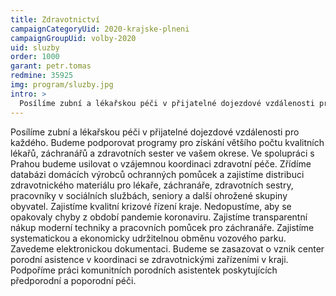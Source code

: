 ```yaml
---
title: Zdravotnictví
campaignCategoryUid: 2020-krajske-plneni
campaignGroupUid: volby-2020
uid: sluzby
order: 1000
garant: petr.tomas
redmine: 35925
img: program/sluzby.jpg
intro: >
  Posílíme zubní a lékařskou péči v přijatelné dojezdové vzdálenosti pro každého. Budeme podporovat programy pro získání většího počtu kvalitních lékařů, záchranářů a zdravotních sester ve vašem okrese. Ve spolupráci s Prahou budeme usilovat o vzájemnou koordinaci zdravotní péče. Zřídíme databázi domácích výrobců ochranných pomůcek a zajistíme distribuci zdravotnického materiálu pro lékaře, záchranáře, zdravotních sestry, pracovníky v sociálních službách, seniory a další ohrožené skupiny obyvatel. Zajistíme kvalitní krizové řízení kraje. Nedopustíme, aby se opakovaly chyby z období pandemie koronaviru. Zajistíme transparentní nákup moderní techniky a pracovních pomůcek pro záchranáře. Zajistíme systematickou a ekonomicky udržitelnou obměnu vozového parku. Zavedeme elektronickou dokumentaci. Budeme se zasazovat o vznik center porodní asistence v koordinaci se zdravotnickými zařízeními v kraji. Podpoříme práci komunitních porodních asistentek poskytujících předporodní a poporodní péči.
---
```


Posílíme zubní a lékařskou péči v přijatelné dojezdové vzdálenosti pro každého. Budeme podporovat programy pro získání většího počtu kvalitních lékařů, záchranářů a zdravotních sester ve vašem okrese. Ve spolupráci s Prahou budeme usilovat o vzájemnou koordinaci zdravotní péče. Zřídíme databázi domácích výrobců ochranných pomůcek a zajistíme distribuci zdravotnického materiálu pro lékaře, záchranáře, zdravotních sestry, pracovníky v sociálních službách, seniory a další ohrožené skupiny obyvatel. Zajistíme kvalitní krizové řízení kraje. Nedopustíme, aby se opakovaly chyby z období pandemie koronaviru. Zajistíme transparentní nákup moderní techniky a pracovních pomůcek pro záchranáře. Zajistíme systematickou a ekonomicky udržitelnou obměnu vozového parku. Zavedeme elektronickou dokumentaci. Budeme se zasazovat o vznik center porodní asistence v koordinaci se zdravotnickými zařízeními v kraji. Podpoříme práci komunitních porodních asistentek poskytujících předporodní a poporodní péči.
